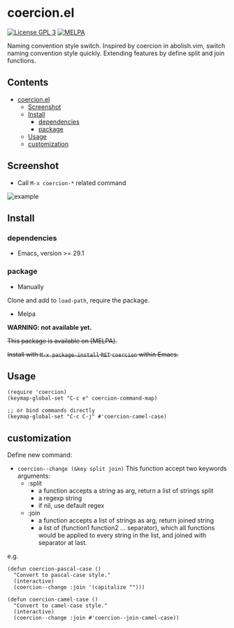 # coercion.el

[![License GPL 3](https://img.shields.io/badge/license-GPL_3-green.svg?style=flat)](LICENSE)
[![MELPA](https://melpa.org/packages/coercion-badge.svg)](https://melpa.org/#/coercion)

Naming convention style switch.
Inspired by coercion in abolish.vim, switch naming convention style quickly. Extending features by define split and join functions.

<!-- markdown-toc start -->

## Contents

- [coercion.el](#coercionel)
  - [Screenshot](#screenshot)
  - [Install](#install)
    - [dependencies](#dependencies)
    - [package](#package)
  - [Usage](#usage)
  - [customization](#customization)

<!-- markdown-toc end -->

## Screenshot

- Call `M-x coercion-*` related command

![example](example.gif)

## Install

### dependencies

- Emacs, version >= 29.1

### package

- Manually

Clone and add to `load-path`, require the package.

- Melpa

**WARNING: not available yet.**

~~This package is available on [MELPA].~~

~~Install with `M-x package-install` `RET` `coercion` within Emacs.~~

## Usage

```elisp
(require 'coercion)
(keymap-global-set "C-c e" coercion-command-map)

;; or bind commands directly
(keymap-global-set "C-c C-j" #'coercion-camel-case)
```

## customization

Define new command:

- `coercion--change (&key split join)`
  This function accept two keywords arguments:
  - :split
    - a function accepts a string as arg, return a list of strings split
    - a regexp string
    - if nil, use default regex
  - :join
    - a function accepts a list of strings as arg, return joined string
    - a list of (function1 function2 ... separator), which all functions would
      be applied to every string in the list, and joined with separator at last.

e.g.

``` elisp
(defun coercion-pascal-case ()
  "Convert to pascal-case style."
  (interactive)
  (coercion--change :join '(capitalize "")))

(defun coercion-camel-case ()
  "Convert to camel-case style."
  (interactive)
  (coercion--change :join #'coercion--join-camel-case))
```

